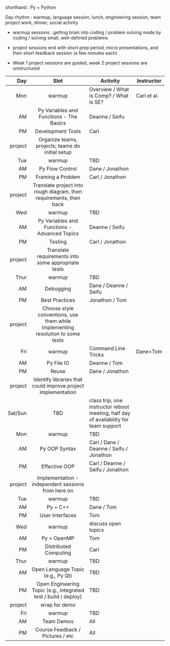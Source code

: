 shorthand : Py = Python

Day rhythm : warmup, language session, lunch, engineering session, team project work, dinner, social activity

- warmup sessions : getting brain into coding / problem solving mode by coding / solving small, well-defined problems

- project sessions end with short prep period, micro presentations, and then short feedback session (a few minutes each)

- Week 1 project sessions are guided, week 2 project sessions are unstructured

Day | Slot | Activity | Instructor
---:|:----:|----------|-----------
Mon | warmup | Overview / What is Comp? / What is SE? | Carl et al.
 | AM | Py Variables and Functions - The Basics | Deanne / Seifu
 | PM | Development Tools | Carl
 | project | Organize teams, projects; teams do initial setup
Tue | warmup | TBD
 | AM | Py Flow Control | Dane / Jonathon
 | PM | Framing a Problem | Carl / Jonathon
 | project | Translate project into rough diagram, then requirements, then back
Wed | warmup | TBD
 | AM | Py Variables and Functions - Advanced Topics | Deanne / Seifu
 | PM | Testing | Carl / Jonathon
 | project | Translate requirements into some appropriate tests
Thur | warmup | TBD
 | AM | Debugging | Dane / Deanne / Seifu
 | PM | Best Practices | Jonathon / Tom
 | project | Choose style conventions, use them while implementing resolution to some tests
Fri | warmup | Command Line Tricks | Dane+Tom
 | AM | Py File IO | Deanne / Tom
 | PM | Reuse | Dane / Jonathon
 | project | Identify libraries that could improve project implementation
Sat/Sun | TBD | class trip, one instructor reboot meeting, half day of availability for team support
Mon | warmup | TBD
 | AM | Py OOP Syntax | Carl / Dane / Deanne / Seifu / Jonathon
 | PM | Effective OOP | Carl / Deanne / Seifu / Jonathon
 | project | Implementation - independent sessions from here on
Tue | warmup | TBD
 | AM | Py + C++ | Dane / Tom
 | PM | User Interfaces | Tom
Wed | warmup | discuss open topics 
 | AM | Py + OpenMP | Tom
 | PM | Distributed Computing | Carl
Thur | warmup | TBD
 | AM | Open Language Topic (e.g., Py Qt) | TBD
 | PM | Open Engineering Topic (e.g., integrated test / build / deploy) | TBD
 | project | wrap for demo
Fri | warmup | TBD
 | AM | Team Demos | All
 | PM | Course Feedback / Pictures / etc | All
